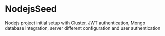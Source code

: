 # NodejsSeed
Nodejs project initial setup with Cluster, JWT authentication, Mongo database Integration, server different configuration and  user authentication
